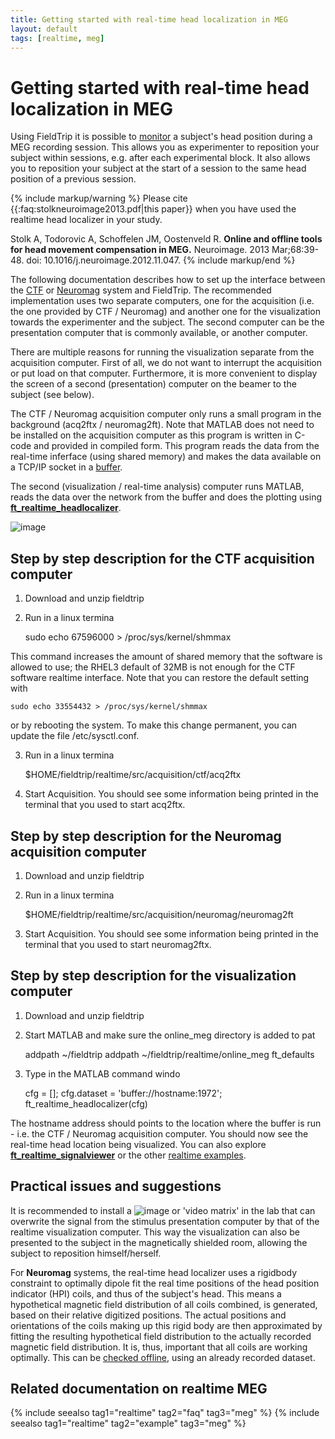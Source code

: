 ```yaml
---
title: Getting started with real-time head localization in MEG
layout: default
tags: [realtime, meg]
---
```


# Getting started with real-time head localization in MEG

Using FieldTrip it is possible to [monitor](/faq/how_can_i_monitor_a_subject_s_head_position_during_a_meg_session) a subject's head position during a MEG recording session. This allows you as experimenter to reposition your subject within sessions, e.g. after each experimental block. It also allows you to reposition your subject at the start of a session to the same head position of a previous session.

{% include markup/warning %}
Please cite {{:faq:stolkneuroimage2013.pdf|this paper}} when you have used the realtime head localizer in your study.

Stolk A, Todorovic A, Schoffelen JM, Oostenveld R.  **Online and offline tools for head movement compensation in MEG.** Neuroimage. 2013 Mar;68:39-48. doi: 10.1016/j.neuroimage.2012.11.047.
{% include markup/end %}

The following documentation describes how to set up the interface between the [CTF](/development/realtime/ctf) or [Neuromag](/development/realtime/neuromag) system and FieldTrip. The recommended implementation uses two separate computers, one for the acquisition (i.e. the one provided by CTF / Neuromag) and another one for the visualization towards the experimenter and the subject. The second computer can be the presentation computer that is commonly available, or another computer.

There are multiple reasons for running the visualization separate from the acquisition computer. First of all, we do not want to interrupt the acquisition or put load on that computer. Furthermore, it is more convenient to display the screen of a second (presentation) computer on the beamer to the subject (see below).

The CTF / Neuromag acquisition computer only runs a small program in the background (acq2ftx / neuromag2ft). Note that MATLAB does not need to be installed on the acquisition computer as this program is written in C-code and provided in compiled form. This program reads the data from the real-time inferface (using shared memory) and makes the data available on a TCP/IP socket in a [buffer](/development/realtime/buffer_overview).

The second (visualization / real-time analysis) computer runs MATLAB, reads the data over the network from the buffer and does the plotting using **[ft_realtime_headlocalizer](/reference/ft_realtime_headlocalizer)**.

![image](/static/img/getting_started/headloc_flowchart.png@600)

## Step by step description for the CTF acquisition computer

1) Download and unzip fieldtrip

2) Run in a linux termina


	sudo echo 67596000 > /proc/sys/kernel/shmmax

This command increases the amount of shared memory that the software is allowed to use; the RHEL3 default of 32MB is not enough for the CTF software realtime interface. Note that you can restore the default setting with


	sudo echo 33554432 > /proc/sys/kernel/shmmax

or by rebooting the system. To make this change permanent, you can update the file /etc/sysctl.conf.

3) Run in a linux termina


	$HOME/fieldtrip/realtime/src/acquisition/ctf/acq2ftx

4) Start Acquisition. You should see some information being printed in the terminal that you used to start acq2ftx.

## Step by step description for the Neuromag acquisition computer

1) Download and unzip fieldtrip

2) Run in a linux termina


	$HOME/fieldtrip/realtime/src/acquisition/neuromag/neuromag2ft

3) Start Acquisition. You should see some information being printed in the terminal that you used to start neuromag2ftx.

## Step by step description for the visualization computer

1) Download and unzip fieldtrip

2) Start MATLAB and make sure the online_meg directory is added to pat


	addpath ~/fieldtrip
	addpath ~/fieldtrip/realtime/online_meg
	ft_defaults

3) Type in the MATLAB command windo


	cfg = [];
	cfg.dataset = 'buffer://hostname:1972';
	ft_realtime_headlocalizer(cfg)

The hostname address should points to the location where the buffer is run - i.e. the CTF / Neuromag acquisition computer. You should now see the real-time head location being visualized. You can also explore **[ft_realtime_signalviewer](/reference/ft_realtime_signalviewer)** or the other [realtime examples](/getting_started/realtime).

## Practical issues and suggestions

It is recommended to install a ![image](/static/img/getting_started/switch-box-hd15-2-way-bestlink.jpg) or 'video matrix' in the lab that can overwrite the signal from the stimulus presentation computer by that of the realtime visualization computer. This way the visualization can also be presented to the subject in the magnetically shielded room, allowing the subject to reposition himself/herself.

For **Neuromag** systems, the real-time head localizer uses a rigidbody constraint to optimally dipole fit the real time positions of the head position indicator (HPI) coils, and thus of the subject's head. This means a hypothetical magnetic field distribution of all coils combined, is generated, based on their relative digitized positions. The actual positions and orientations of the coils making up this rigid body are then approximated by fitting the resulting hypothetical field distribution to the actually recorded magnetic field distribution. It is, thus, important that all coils are working optimally. This can be [checked offline](/faq/how_can_i_visualize_the_neuromag_head_position_indicator_coils?), using an already recorded dataset.

##  Related documentation on realtime MEG

{% include seealso tag1="realtime" tag2="faq"     tag3="meg" %}
{% include seealso tag1="realtime" tag2="example" tag3="meg" %}
